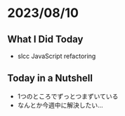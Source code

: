 # 2023/08/10

## What I Did Today

- slcc JavaScript refactoring
 
## Today in a Nutshell

- 1つのところでずっとつまずいている
- なんとか今週中に解決したい...